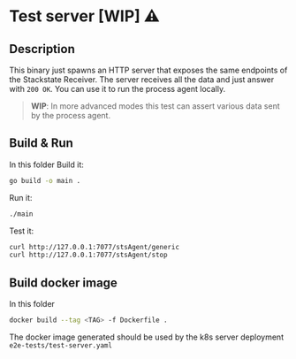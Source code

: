 # Test server [WIP] ⚠️

## Description

This binary just spawns an HTTP server that exposes the same endpoints of the Stackstate Receiver.
The server receives all the data and just answer with `200 OK`.
You can use it to run the process agent locally.

> __WIP__: In more advanced modes this test can assert various data sent by the process agent.

## Build & Run

In this folder
Build it:

```bash
go build -o main .
```

Run it:

```bash
./main
```

Test it:

```bash
curl http://127.0.0.1:7077/stsAgent/generic
curl http://127.0.0.1:7077/stsAgent/stop
```

## Build docker image

In this folder

```bash
docker build --tag <TAG> -f Dockerfile .
```

The docker image generated should be used by the k8s server deployment `e2e-tests/test-server.yaml`